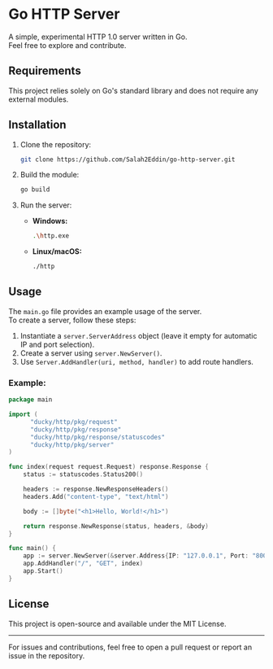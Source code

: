 # Go HTTP Server

A simple, experimental HTTP 1.0 server written in Go.  
Feel free to explore and contribute.

## Requirements

This project relies solely on Go's standard library and does not require any external modules.

## Installation

1. Clone the repository:
   ```sh
   git clone https://github.com/Salah2Eddin/go-http-server.git
   ```

2. Build the module:
   ```sh
   go build
   ```

3. Run the server:  
   - **Windows:**
     ```sh
     .\http.exe
     ```
   - **Linux/macOS:**
     ```sh
     ./http
     ```

## Usage

The `main.go` file provides an example usage of the server.  
To create a server, follow these steps:

1. Instantiate a `server.ServerAddress` object (leave it empty for automatic IP and port selection).
2. Create a server using `server.NewServer()`.
3. Use `Server.AddHandler(uri, method, handler)` to add route handlers.

### Example:

```go
package main

import (
	  "ducky/http/pkg/request"
	  "ducky/http/pkg/response"
	  "ducky/http/pkg/response/statuscodes"
	  "ducky/http/pkg/server"
)

func index(request request.Request) response.Response {
    status := statuscodes.Status200()

    headers := response.NewResponseHeaders()
    headers.Add("content-type", "text/html")

    body := []byte("<h1>Hello, World!</h1>")

    return response.NewResponse(status, headers, &body)
}

func main() {
    app := server.NewServer(&server.Address{IP: "127.0.0.1", Port: "8008"})
	app.AddHandler("/", "GET", index)
	app.Start()
}
```

## License

This project is open-source and available under the MIT License.

---

For issues and contributions, feel free to open a pull request or report an issue in the repository.
